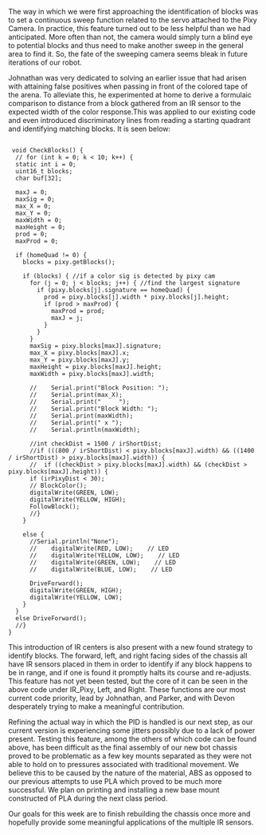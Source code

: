 The way in which we were first approaching the identification of blocks was to set a continuous sweep function related to the servo attached to the Pixy Camera. In practice, this feature turned out to be less helpful than we had anticipated. More often than not, the camera would simply turn a blind eye to potential blocks and thus need to make another sweep in the general area to find it. So, the fate of the sweeping camera seems bleak in future iterations of our robot.

Johnathan was very dedicated to solving an earlier issue that had arisen with attaining false positives when passing in front of the colored tape of the arena. To alleviate this, he experimented at home to derive a formulaic comparison to distance from a block gathered from an IR sensor to the expected width of the color response.This was applied to our existing code and even introduced discriminatory lines from reading a starting quadrant and identifying matching blocks. It is seen below:

````

 void CheckBlocks() {
  // for (int k = 0; k < 10; k++) {
  static int i = 0;
  uint16_t blocks;
  char buf[32];

  maxJ = 0;
  maxSig = 0;
  max_X = 0;
  max_Y = 0;
  maxWidth = 0;
  maxHeight = 0;
  prod = 0;
  maxProd = 0;

  if (homeQuad != 0) {
    blocks = pixy.getBlocks();

    if (blocks) { //if a color sig is detected by pixy cam
      for (j = 0; j < blocks; j++) { //find the largest signature
        if (pixy.blocks[j].signature == homeQuad) {
          prod = pixy.blocks[j].width * pixy.blocks[j].height;
          if (prod > maxProd) {
            maxProd = prod;
            maxJ = j;
          }
        }
      }
      maxSig = pixy.blocks[maxJ].signature;
      max_X = pixy.blocks[maxJ].x;
      max_Y = pixy.blocks[maxJ].y;
      maxHeight = pixy.blocks[maxJ].height;
      maxWidth = pixy.blocks[maxJ].width;

      //    Serial.print("Block Position: ");
      //    Serial.print(max_X);
      //    Serial.print("     ");
      //    Serial.print("Block Width: ");
      //    Serial.print(maxWidth);
      //    Serial.print(" x ");
      //    Serial.println(maxWidth);

      //int checkDist = 1500 / irShortDist;
      //if (((800 / irShortDist) < pixy.blocks[maxJ].width) && ((1400 / irShortDist) > pixy.blocks[maxJ].width)) {
      //  if ((checkDist > pixy.blocks[maxJ].width) && (checkDist > pixy.blocks[maxJ].height)) {
      if (irPixyDist < 30);
      // BlockColor();
      digitalWrite(GREEN, LOW);
      digitalWrite(YELLOW, HIGH);
      FollowBlock();
      //}
    }

    else {
      //Serial.println("None");
      //    digitalWrite(RED, LOW);    // LED
      //    digitalWrite(YELLOW, LOW);    // LED
      //    digitalWrite(GREEN, LOW);    // LED
      //    digitalWrite(BLUE, LOW);    // LED

      DriveForward();
      digitalWrite(GREEN, HIGH);
      digitalWrite(YELLOW, LOW);
    }
  }
  else DriveForward();
  //}
}

````


This introduction of IR centers is also present with a new found strategy to identify blocks. The forward, left, and right facing sides of the chassis all have IR sensors placed in them in order to identify if any block happens to be in range, and if one is found it promptly halts its course and re-adjusts. This feature has not yet been tested, but the core of it can be seen in the above code under IR_Pixy, Left, and Right. These functions are our most current code priority, lead by Johnathan, and Parker, and with Devon desperately trying to make a meaningful contribution. 

Refining the actual way in which the PID is handled is our next step, as our current version is experiencing some jitters possibly due to a lack of power present. Testing this feature, among the others of which code can be found above, has been difficult as the final assembly of our new bot chassis proved to be problematic as a few key mounts separated as they were not able to hold on to pressures associated with traditional movement. We believe this to be caused by the nature of the material, ABS as opposed to our previous attempts to use PLA which proved to be much more successful. We plan on printing and installing a new base mount constructed of PLA during the next class period. 

Our goals for this week are to finish rebuilding the chassis once more and hopefully provide some meaningful applications of the multiple IR sensors. 

